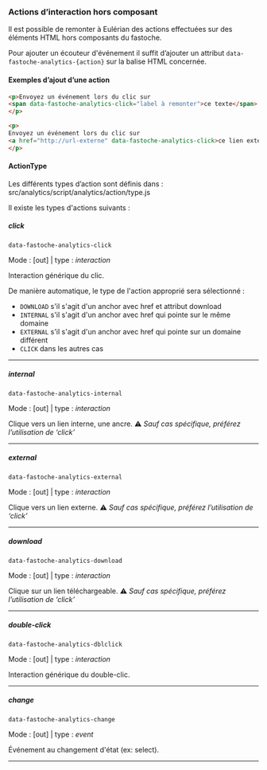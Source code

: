 ### Actions d’interaction hors composant

Il est possible de remonter à Eulérian des actions effectuées sur des éléments HTML hors composants du fastoche.

Pour ajouter un écouteur d'événement il suffit d’ajouter un attribut `data-fastoche-analytics-{action}` sur la
balise
HTML concernée.

#### Exemples d’ajout d’une action

```html
<p>Envoyez un événement lors du clic sur
<span data-fastoche-analytics-click="label à remonter">ce texte</span>.
</p>
```

```html
<p>
Envoyez un événement lors du clic sur
<a href="http://url-externe" data-fastoche-analytics-click>ce lien externe</span>.
</p>
```

#### ActionType

Les différents types d’action sont définis dans : src/analytics/script/analytics/action/type.js

Il existe les types d'actions suivants :

##### click

`data-fastoche-analytics-click`

Mode : [out] | type : _interaction_

Interaction générique du clic.

De manière automatique, le type de l'action approprié sera sélectionné : 
* `DOWNLOAD` s'il s'agit d'un anchor avec href et attribut download
* `INTERNAL` s'il s'agit d'un anchor avec href qui pointe sur le même domaine
* `EXTERNAL` s'il s'agit d'un anchor avec href qui pointe sur un domaine différent
* `CLICK` dans les autres cas

* * *

##### internal

`data-fastoche-analytics-internal`

Mode : [out] | type : _interaction_

Clique vers un lien interne, une ancre.
⚠️ _Sauf cas spécifique, préférez l’utilisation de ‘click’_

* * *

##### external

`data-fastoche-analytics-external`

Mode : [out] | type : _interaction_

Clique vers un lien externe.
⚠️ _Sauf cas spécifique, préférez l’utilisation de ‘click’_

* * *

##### download

`data-fastoche-analytics-download`

Mode : [out] | type : _interaction_

Clique sur un lien téléchargeable.
⚠️ _Sauf cas spécifique, préférez l’utilisation de ‘click’_

* * *

##### double-click

`data-fastoche-analytics-dblclick`

Mode : [out] | type : _interaction_

Interaction générique du double-clic.

* * *

##### change

`data-fastoche-analytics-change`

Mode : [out] | type : _event_

Événement au changement d'état (ex: select).

* * *
